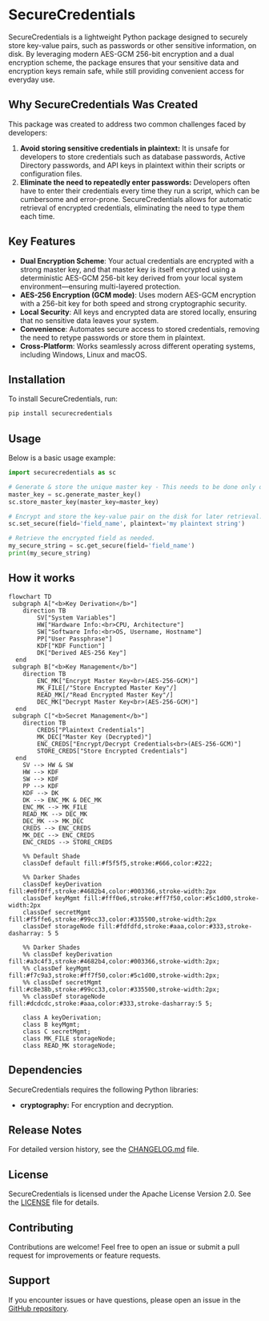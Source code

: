 # SecureCredentials

SecureCredentials is a lightweight Python package designed to securely store key-value pairs, such as passwords 
or other sensitive information, on disk. By leveraging modern AES-GCM 256-bit encryption and a dual encryption scheme, 
the package ensures that your sensitive data and encryption keys remain safe, while still providing convenient access 
for everyday use.

## Why SecureCredentials Was Created
This package was created to address two common challenges faced by developers:

1. **Avoid storing sensitive credentials in plaintext:** It is unsafe for developers to store credentials such as 
database passwords, Active Directory passwords, and API keys in plaintext within their scripts or configuration files.
2. **Eliminate the need to repeatedly enter passwords:** Developers often have to enter their credentials every 
time they run a script, which can be cumbersome and error-prone. SecureCredentials allows for automatic retrieval 
of encrypted credentials, eliminating the need to type them each time.

## Key Features

- **Dual Encryption Scheme**: Your actual credentials are encrypted with a strong master key, and that master key is 
itself encrypted using a deterministic AES-GCM 256-bit key derived from your local system environment—ensuring 
multi-layered protection.
- **AES-256 Encryption (GCM mode)**: Uses modern AES-GCM encryption with a 256-bit key for both speed and strong 
cryptographic security.
- **Local Security**: All keys and encrypted data are stored locally, ensuring that no sensitive data leaves your system.
- **Convenience**: Automates secure access to stored credentials, removing the need to retype passwords or store 
them in plaintext.
- **Cross-Platform**: Works seamlessly across different operating systems, including Windows, Linux and macOS.

## Installation

To install SecureCredentials, run:

```bash
pip install securecredentials
```

## Usage

Below is a basic usage example:

```python
import securecredentials as sc

# Generate & store the unique master key - This needs to be done only once. 
master_key = sc.generate_master_key()
sc.store_master_key(master_key=master_key)

# Encrypt and store the key-value pair on the disk for later retrieval.
sc.set_secure(field='field_name', plaintext='my plaintext string')

# Retrieve the encrypted field as needed.
my_secure_string = sc.get_secure(field='field_name')
print(my_secure_string)
```

## How it works

```mermaid
flowchart TD
 subgraph A["<b>Key Derivation</b>"]
    direction TB
        SV["System Variables"]
        HW["Hardware Info:<br>CPU, Architecture"]
        SW["Software Info:<br>OS, Username, Hostname"]
        PP["User Passphrase"]
        KDF["KDF Function"]
        DK["Derived AES-256 Key"]
  end
 subgraph B["<b>Key Management</b>"]
    direction TB
        ENC_MK["Encrypt Master Key<br>(AES-256-GCM)"]
        MK_FILE[/"Store Encrypted Master Key"/]
        READ_MK[/"Read Encrypted Master Key"/]
        DEC_MK["Decrypt Master Key<br>(AES-256-GCM)"]
  end
 subgraph C["<b>Secret Management</b>"]
    direction TB
        CREDS["Plaintext Credentials"]
        MK_DEC["Master Key (Decrypted)"]
        ENC_CREDS["Encrypt/Decrypt Credentials<br>(AES-256-GCM)"]
        STORE_CREDS["Store Encrypted Credentials"]
  end
    SV --> HW & SW
    HW --> KDF
    SW --> KDF
    PP --> KDF
    KDF --> DK
    DK --> ENC_MK & DEC_MK
    ENC_MK --> MK_FILE
    READ_MK --> DEC_MK
    DEC_MK --> MK_DEC
    CREDS --> ENC_CREDS
    MK_DEC --> ENC_CREDS
    ENC_CREDS --> STORE_CREDS

    %% Default Shade
    classDef default fill:#f5f5f5,stroke:#666,color:#222;

    %% Darker Shades
    classDef keyDerivation fill:#e0f0ff,stroke:#4682b4,color:#003366,stroke-width:2px
    classDef keyMgmt fill:#fff0e6,stroke:#ff7f50,color:#5c1d00,stroke-width:2px
    classDef secretMgmt fill:#f5ffe6,stroke:#99cc33,color:#335500,stroke-width:2px
    classDef storageNode fill:#fdfdfd,stroke:#aaa,color:#333,stroke-dasharray: 5 5

    %% Darker Shades    
    %% classDef keyDerivation fill:#a3c4f3,stroke:#4682b4,color:#003366,stroke-width:2px;
    %% classDef keyMgmt fill:#f7c9a3,stroke:#ff7f50,color:#5c1d00,stroke-width:2px;
    %% classDef secretMgmt fill:#c8e38b,stroke:#99cc33,color:#335500,stroke-width:2px;
    %% classDef storageNode fill:#dcdcdc,stroke:#aaa,color:#333,stroke-dasharray:5 5;

    class A keyDerivation;
    class B keyMgmt;
    class C secretMgmt;
    class MK_FILE storageNode;
    class READ_MK storageNode;

```

## Dependencies

SecureCredentials requires the following Python libraries:

- **cryptography:** For encryption and decryption.


## Release Notes

For detailed version history, see the [CHANGELOG.md](https://github.com/rohitlal125555/securecredentials/blob/main/CHANGELOG.md) file.


## License

SecureCredentials is licensed under the Apache License Version 2.0. See the 
[LICENSE](https://github.com/rohitlal125555/securecredentials/blob/main/LICENSE) file for details.

## Contributing

Contributions are welcome! Feel free to open an issue or submit a pull request for improvements or feature requests.

## Support

If you encounter issues or have questions, please open an issue in the 
[GitHub repository](https://github.com/rohitlal125555/securecredentials/issues).

